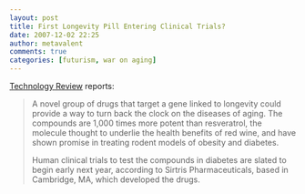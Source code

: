 ```yaml
---
layout: post
title: First Longevity Pill Entering Clinical Trials?
date: 2007-12-02 22:25
author: metavalent
comments: true
categories: [futurism, war on aging]
---
```

<a href="http://www.technologyreview.com/Biotech/19776/page1/">Technology Review</a> reports:<blockquote>A novel group of drugs that target a gene linked to longevity could provide a way to turn back the clock on the diseases of aging. The compounds are 1,000 times more potent than resveratrol, the molecule thought to underlie the health benefits of red wine, and have shown promise in treating rodent models of obesity and diabetes.

Human clinical trials to test the compounds in diabetes are slated to begin early next year, according to Sirtris Pharmaceuticals, based in Cambridge, MA, which developed the drugs.</blockquote>
